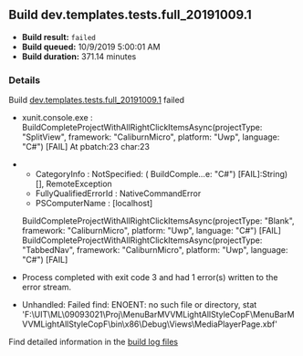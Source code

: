 ## Build dev.templates.tests.full_20191009.1
- **Build result:** `failed`
- **Build queued:** 10/9/2019 5:00:01 AM
- **Build duration:** 371.14 minutes
### Details
Build [dev.templates.tests.full_20191009.1](https://winappstudio.visualstudio.com/web/build.aspx?pcguid=a4ef43be-68ce-4195-a619-079b4d9834c2&builduri=vstfs%3a%2f%2f%2fBuild%2fBuild%2f31424) failed

+ xunit.console.exe :     BuildCompleteProjectWithAllRightClickItemsAsync(projectType: "SplitView", framework: 
"CaliburnMicro", platform: "Uwp", language: "C#") [FAIL]
At pbatch:23 char:23
+ 
    + CategoryInfo          : NotSpecified: (    BuildComple...e: "C#") [FAIL]:String) [], RemoteException
    + FullyQualifiedErrorId : NativeCommandError
    + PSComputerName        : [localhost]
 
    BuildCompleteProjectWithAllRightClickItemsAsync(projectType: "Blank", framework: "CaliburnMicro", platform: "Uwp", 
language: "C#") [FAIL]
    BuildCompleteProjectWithAllRightClickItemsAsync(projectType: "TabbedNav", framework: "CaliburnMicro", platform: 
"Uwp", language: "C#") [FAIL]

+ Process completed with exit code 3 and had 1 error(s) written to the error stream.
+ Unhandled: Failed find: ENOENT: no such file or directory, stat 'F:\UIT\ML\09093021\Proj\MenuBarMVVMLightAllStyleCopF\MenuBarMVVMLightAllStyleCopF\bin\x86\Debug\Views\MediaPlayerPage.xbf'

Find detailed information in the [build log files]()
